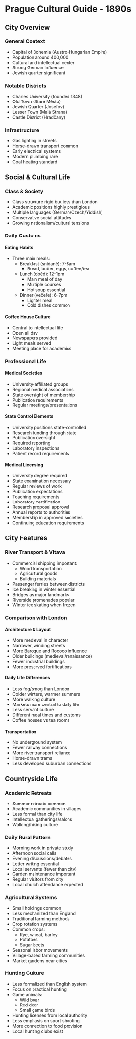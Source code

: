# Prague Cultural Guide - 1890s

## City Overview
### General Context
- Capital of Bohemia (Austro-Hungarian Empire)
- Population around 400,000
- Cultural and intellectual center
- Strong German influence
- Jewish quarter significant

### Notable Districts
- Charles University (founded 1348)
- Old Town (Staré Město)
- Jewish Quarter (Josefov)
- Lesser Town (Malá Strana)
- Castle District (Hradčany)

### Infrastructure
- Gas lighting in streets
- Horse-drawn transport common
- Early electrical systems
- Modern plumbing rare
- Coal heating standard

## Social & Cultural Life

### Class & Society
- Class structure rigid but less than London
- Academic positions highly prestigious
- Multiple languages (German/Czech/Yiddish)
- Conservative social attitudes
- Growing nationalism/cultural tensions

### Daily Customs
#### Eating Habits
- Three main meals:
  - Breakfast (snídaně): 7-8am
    - Bread, butter, eggs, coffee/tea
  - Lunch (oběd): 12-1pm
    - Main meal of day
    - Multiple courses
    - Hot soup essential
  - Dinner (večeře): 6-7pm
    - Lighter meal
    - Cold dishes common

#### Coffee House Culture
- Central to intellectual life
- Open all day
- Newspapers provided
- Light meals served
- Meeting place for academics

### Professional Life
#### Medical Societies
- University-affiliated groups
- Regional medical associations
- State oversight of membership
- Publication requirements
- Regular meetings/presentations

#### State Control Elements
- University positions state-controlled
- Research funding through state
- Publication oversight
- Required reporting
- Laboratory inspections
- Patient record requirements

#### Medical Licensing
- University degree required
- State examination necessary
- Regular reviews of work
- Publication expectations
- Teaching requirements
- Laboratory certification
- Research proposal approval
- Annual reports to authorities
- Membership in approved societies
- Continuing education requirements

## City Features

### River Transport & Vltava
- Commercial shipping important:
  - Wood transportation
  - Agricultural goods
  - Building materials
- Passenger ferries between districts
- Ice breaking in winter essential
- Bridges as major landmarks
- Riverside promenades popular
- Winter ice skating when frozen

### Comparison with London
#### Architecture & Layout
- More medieval in character
- Narrower, winding streets
- More Baroque and Rococo influence
- Older buildings (medieval/renaissance)
- Fewer industrial buildings
- More preserved fortifications

#### Daily Life Differences
- Less fog/smog than London
- Colder winters, warmer summers
- More walking culture
- Markets more central to daily life
- Less servant culture
- Different meal times and customs
- Coffee houses vs tea rooms

#### Transportation
- No underground system
- Fewer railway connections
- More river transport reliance
- Horse-drawn trams
- Less developed suburban connections

## Countryside Life

### Academic Retreats
- Summer retreats common
- Academic communities in villages
- Less formal than city life
- Intellectual gatherings/salons
- Walking/hiking culture

### Daily Rural Pattern
- Morning work in private study
- Afternoon social calls
- Evening discussions/debates
- Letter writing essential
- Local servants (fewer than city)
- Garden maintenance important
- Regular visitors from city
- Local church attendance expected

### Agricultural Systems
- Small holdings common
- Less mechanized than England
- Traditional farming methods
- Crop rotation systems
- Common crops:
  - Rye, wheat, barley
  - Potatoes
  - Sugar beets
- Seasonal labor movements
- Village-based farming communities
- Market gardens near cities

### Hunting Culture
- Less formalized than English system
- Focus on practical hunting
- Game animals:
  - Wild boar
  - Red deer
  - Small game birds
- Hunting licenses from local authority
- Less emphasis on sport shooting
- More connection to food provision
- Local hunting clubs exist 